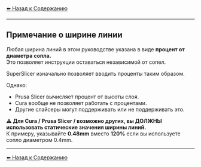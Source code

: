 [:arrow_left: Назад к Содержанию](/README.md)


---
## Примечание о ширине линии
Любая ширина линий в этом руководстве указана в виде **процент от диаметра сопла.** \
Это позволяет инструкции оставаться независимой от сопел.

SuperSlicer изначально позволяет вводить проценты таким образом.

Однако:
- Prusa Slicer вычисляет процент от высоты слоя.
- Cura вообще не позволяет работать с процентами.
- Другие слайсеры могут поддерживать или не поддерживать это.

**:warning: Для Cura / Prusa Slicer / возможно других, вы ДОЛЖНЫ использовать статические значения ширины линий.** \
К примеру, указывайте **0.48mm** вместо **120%** если вы используете сопло диаметром 0.4mm.

---

[:arrow_left: Назад к Содержанию](/README.md)

